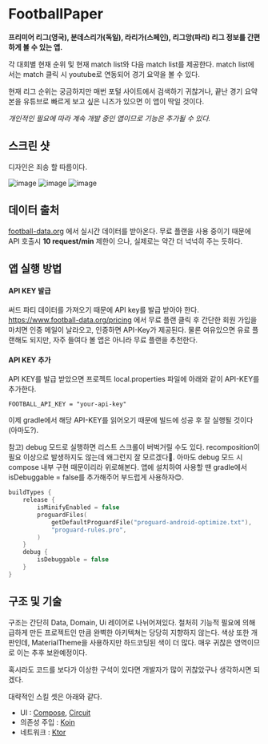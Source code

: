 # FootballPaper
**프리미어 리그(영국), 분데스리가(독일), 라리가(스페인), 리그앙(파리) 리그 정보를 간편하게 볼 수 있는 앱.**

각 대회별 현재 순위 및 현재 match list와 다음 match list를 제공한다.
match list에서는 match 클릭 시 youtube로 연동되어 경기 요약을 볼 수 있다.

현재 리그 순위는 궁금하지만 매번 포털 사이트에서 검색하기 귀찮거나, 끝난 경기 요약본을 유튜브로 빠르게 보고 싶은 니즈가 있으면 이 앱이 딱일 것이다.

*개인적인 필요에 따라 계속 개발 중인 앱이므로 기능은 추가될 수 있다.*

## 스크린 샷
디자인은 죄송 할 따름이다.

![image](https://github.com/user-attachments/assets/1845caf8-aaa2-4744-926b-5999e6a61c67)
![image](https://github.com/user-attachments/assets/23779baf-ba36-4c9e-96f7-0cc05f180e3f)
![image](https://github.com/user-attachments/assets/41c9101d-8275-4db2-839a-72268d8a8796)


## 데이터 출처
[football-data.org](https://www.football-data.org/) 에서 실시간 데이터를 받아온다.
무료 플랜을 사용 중이기 때문에 API 호출시 **10 request/min** 제한이 으나, 실제로는 약간 더 넉넉히 주는 듯하다.

## 앱 실행 방법
#### API KEY 발급
써드 파티 데이터를 가져오기 때문에 API key를 발급 받아야 한다.
https://www.football-data.org/pricing 에서 무료 플랜 클릭 후 간단한 회원 가입을 마치면 인증 메일이 날라오고, 인증하면 API-Key가 제공된다.
물론 여유있으면 유료 플랜해도 되지만, 자주 들여다 볼 앱은 아니라 무료 플랜을 추천한다. 

#### API KEY 추가
API KEY를 발급 받았으면 프로젝트 local.properties 파일에 아래와 같이 API-KEY를 추가한다.

`FOOTBALL_API_KEY = "your-api-key"`

이제 gradle에서 해당 API-KEY를 읽어오기 때문에 빌드에 성공 후 잘 실행될 것이다(아마도?).

참고) debug 모드로 실행하면 리스트 스크롤이 버벅거릴 수도 있다.
recomposition이 필요 이상으로 발생하지도 않는데 왜그런지 잘 모르겠다🤷.
아마도 debug 모드 시 compose 내부 구현 때문이리라 위로해본다.
앱에 설치하여 사용할 땐 gradle에서 isDebuggable = false를 추가해주어 부드럽게 사용하자😊.

```kotlin
buildTypes {
    release {
        isMinifyEnabled = false
        proguardFiles(
            getDefaultProguardFile("proguard-android-optimize.txt"),
            "proguard-rules.pro",
        )
    }
    debug {
        isDebuggable = false
    }
}
```

## 구조 및 기술
구조는 간단히 Data, Domain, Ui 레이어로 나뉘어져있다.
철처히 기능적 필요에 의해 급하게 만든 프로젝트인 만큼 완벽한 아키텍쳐는 당당히 지향하지 않는다.
색상 또한 개판인데, MaterialTheme을 사용하지만 하드코딩된 색이 더 많다. 매우 귀찮은 영역이므로 이는 추후 보완예정이다.

혹시라도 코드를 보다가 이상한 구석이 있다면 개발자가 많이 귀찮았구나 생각하시면 되겠다.


대략적인 스킬 셋은 아래와 같다.
* UI : [Compose](https://developer.android.com/compose), [Circuit](https://slackhq.github.io/circuit/) 
* 의존성 주입 : [Koin](https://insert-koin.io/)
* 네트워크 : [Ktor](https://ktor.io/docs/client-create-new-application.html)

